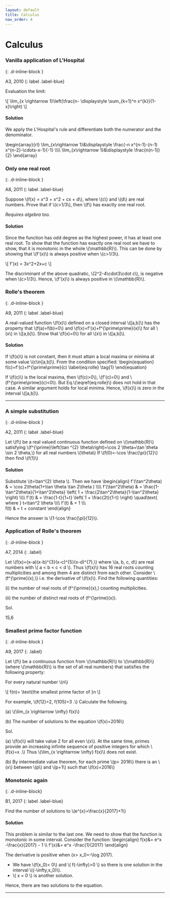 ```yaml
---
layout: default
title: Calculus
nav_order: 4
---
```



# Calculus



### Vanilla application of L'Hospital
{: .d-inline-block }

A3, 2010
{: label .label-blue}

Evaluation the limit:

\\[ \lim_{x \rightarrow 1}\left(\frac{n- \displaystyle \sum_{k=1}^n x^{k}}{1-x}\right) \\]


#### Solution

We apply the L'Hospital's rule and differentiate both the numerator and the denominator.

\begin{array}{rl}
 \lim_{x\rightarrow 1}&\displaystyle \frac{-n x^{n-1}-(n-1) x^{n-2}-\cdots-x-1}{-1}  \\\\\\\\
 \lim_{x\rightarrow 1}&\displaystyle \frac{n(n-1)}{2}
\end{array}




### Only one real root
{: .d-inline-block }

A8, 2011
{: label .label-blue}


Suppose \\(f(x) = x^3 + x^2 + cx + d\\), where \\(c\\) and \\(d\\) are real numbers. Prove that if \\(c>1/3\\),
then \\(f\\) has exactly one real root.


*Requires algebra too*.

#### Solution

Since the function has odd degree as the highest power, it has at least one
real root. To show that the function has exactly one real root
we have to show, that it is monotonic in the whole \\(\mathbb{R}\\).
This can be done by showing that \\(f'(x)\\) is always positive when \\(c>1/3\\).

\\[ f'(x) = 3x^2+2x+c \\]

The discriminant of the above quadratic, \\(2^2-4\cdot3\cdot c\\), is negative when \\(c>1/3\\).
Hence, \\(f'(x)\\) is always positive in \\(\mathbb{R}\\).


### Rolle's theorem
{: .d-inline-block }

A9, 2011
{: label .label-blue}

A real-valued function \\(f(x)\\) defined on a closed interval \\([a,b]\\) has the property
that \\(f(a)=f(b)=0\\) and \\(f(x)=f'(x)+f^{\prime\prime}(x)\\) for all \\(x\\) in \\([a,b]\\). Show that \\(f(x)=0\\) for
all \\(x\\) in \\([a,b]\\).

#### Solution

If \\(f(x)\\) is not constant, then it must attain a local maxima or minima at some value \\(c\in[a,b]\\).
From the condition specified:
\begin{equation}
f(c)=f'(c)+f^{\prime\prime}(c)
\label{eq:rolle}
\tag{1}
\end{equation}



If \\(f(c)\\) is the local maxima, then \\(f(c)>0\\), \\(f'(c)=0\\) and
\\(f^{\prime\prime}(c)<0\\). But Eq.\\(\eqref{eq:rolle}\\) does not hold in that case. A similar argument holds for local minima. Hence, \\(f(x)\\) is zero in the interval \\([a,b]\\).



---


### A simple substitution
{: .d-inline-block }

A2, 2011
{: label .label-blue}



Let \\(f\\) be a real valued continuous function defined on \\(\mathbb{R}\\) satisfying
\\(f^{\prime}\left(\tan ^{2} \theta\right)=\cos 2 \theta+\tan \theta \sin 2 \theta,\\) for all real numbers \\(\theta\\)
If \\(f(0)=-\cos \frac{\pi}{12}\\) then find \\(f(1)\\)

#### Solution

Substitute \\(t=\tan^{2} \theta \\). Then we have
\begin{align}
f'(\tan^2\theta) & = \cos 2\theta(1+\tan \theta \tan 2\theta ) \\\\\\\\
f'(\tan^2\theta) & = \frac{1-\tan^2\theta}{1+\tan^2\theta} \left( 1 + \frac{2\tan^2\theta}{1-\tan^2\theta} \right) \\\\\\\\
f'(t) & = \frac{1-t}{1+t} \left( 1 + \frac{2t}{1-t} \right) \quad\text{ where } t=\tan^2 \theta \\\\\\\\
f'(t) & = 1 \\\\\\\
f(t) & = t + constant
\end{align}



Hence the answer is \\(1-\cos \frac{\pi}{12}\\).

### Application of Rolle's theorem
{: .d-inline-block }


A7, 2014
{: .label}

<p>
Let \(f(x)=(x-a)(x-b)^{3}(x-c)^{5}(x-d)^{7},\) where \(a, b, c, d\) are real numbers with \( a < b < c < d \).
Thus \(f(x)\) has 16 real roots counting multiplicities and among them 4 are distinct from each other.
Consider \(f^{\prime}(x),\) i.e. the derivative of \(f(x)\). Find the following quantities:<br>

(i) the number of real roots of \(f^{\prime}(x),\) counting multiplicities.  <br>

(ii) the number of distinct real roots of \(f^{\prime}(x)\).<br>
</p>

Sol.

<p>
15,6
</p>



### Smallest prime factor function
{: .d-inline-block }

A9, 2017
{: .label}

<p>
Let \(f\) be a continuous function from \(\mathbb{R}\) to \(\mathbb{R}\) (where \(\mathbb{R}\) is the set of all real numbers) that satisfies the following property: <br>
</p>

<p>
For every natural number \(n\)
</p>

<p>
\[ f(n)= \text{the smallest prime factor of }n \]
</p>


<p>
For example, \(f(12)=2, f(105)=3 .\) Calculate the following.
</p>

<p>
(a) \(\lim_{x \rightarrow \infty} f(x)\)
</p>

<p>
(b) The number of solutions to the equation \(f(x)=2016\)
</p>

Sol.

<p>
(a) \(f(x)\) will take value 2 for all even \(x\). At the same time, primes provide an increasing infinite sequence of positive integers for which \(f(x)=x .\) Thus \(\lim_{x \rightarrow \infty} f(x)\) does not exist.
</p>

<p>
(b) By intermediate value theorem, for each prime \(p> 2016\) there is an \(x\) between \(p\) and \(p+1\) such that \(f(x)=2016\)
</p>


### Monotonic again
{: .d-inline-block}

B1, 2017
{: label .label-blue}


<p>
Find the number of solutions to \(e^{x}=\frac{x}{2017}+1\)
</p>

#### Solution

<p>
This problem is similar to the last one. We need to show that the function is monotonic in some interval.
Consider the function:
\begin{align}
f(x)&=  e^x -\frac{x}{2017} - 1 \\
f'(x)&=  e^x -\frac{1}{2017}
\end{align}


The derivative is positive when \(x> x_0=-\log 2017\).

<ul>
<li>We have \(f(x_0)< 0\) and \( f(-\infty)>0 \) so there is one solution in the interval \((-\infty,x_0)\).</li>
<li>\( x = 0 \) is another solution.</li>
</ul>

Hence, there are two solutions to the equation.

</p>

---






<!--

<table>
<tr>
<td>
<div class="card">
  <img src="https://thumbs-prod.si-cdn.com/sAw6gPjQpCHoRAaYGna1Nof5xQU=/800x600/filters:no_upscale()/https://public-media.si-cdn.com/filer/7c/a4/7ca4762d-8448-40ef-8680-6739305f266c/agnesi-wr.jpg" alt="Avatar" style="width:300px">
  <div class="container">
    <h4><b>Angei</b></h4>
    <p>Mathematician</p>
  </div>
</div>
</td>
<td>
<div class="card">
  <img src="https://upload.wikimedia.org/wikipedia/commons/3/3b/Gottfried_Wilhelm_Leibniz.jpg" alt="Avatar" style="width:300px">
  <div class="container">
    <h4><b>Leibniz</b></h4>
    <p>Interior Designer</p>
  </div>
</div>
</td>
</tr>
</table>



-->

